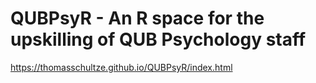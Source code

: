 # QUBPsyR - An R space for the upskilling of QUB Psychology staff

https://thomasschultze.github.io/QUBPsyR/index.html